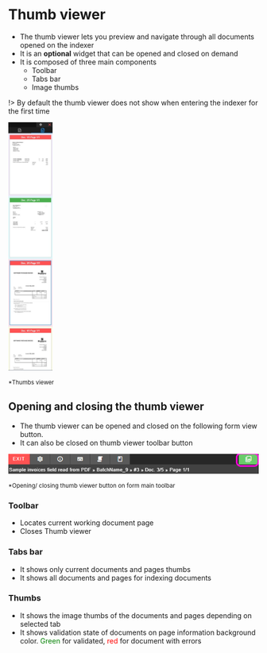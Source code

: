 
# Thumb viewer

* The thumb viewer lets you preview and navigate through all documents opened on the indexer
* It is an **optional** widget that can be opened and closed on demand
* It is composed of three main components
    * Toolbar
    * Tabs bar
    * Image thumbs

!> By default the thumb viewer does not show when entering the indexer for the first time

<img align="center" src="./images/documentation/chronolite/indexer/thumbviewer_main.jpg" class="centered" width="auto" height="500">  

<small class="img_caption">*Thumbs viewer</small>


## Opening and closing the thumb viewer

* The thumb viewer can be opened and closed on the following form view button.
* It can also be closed on thumb viewer toolbar button <i class="mdi mdi-close" style="color: red;"></i>

<img align="center" src="./images/documentation/chronolite/indexer/toolbar_w_thumbv.png" class="centered" width="auto" height="auto">  

<small class="img_caption">*Opening/ closing thumb viewer button on form main toolbar</small>

### Toolbar

* <i class="mdi mdi-target"></i> Locates current working document page
* <i class="mdi mdi-close" style="color: red;"></i> Closes Thumb viewer

### Tabs bar

* <i class="mdi mdi-file-document-outline"></i> It shows only current documents and pages thumbs
* <i class="mdi mdi-file-document-multiple-outline"></i> It shows all documents and pages for indexing documents


### Thumbs

* It shows the image thumbs of the documents and pages depending on selected tab
* It shows validation state of documents on page information background color. <span style="color: green;">Green</span> for validated, <span style="color: red;">red</span> for document with errors
